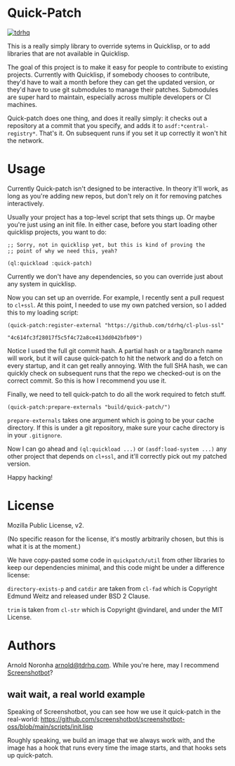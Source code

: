 
# Quick-Patch

[![tdrhq](https://circleci.com/gh/tdrhq/quick-patch.svg?style=shield)](https://app.circleci.com/pipelines/github/tdrhq/quick-patch?branch=main)

This is a really simply library to override sytems in Quicklisp, or to
add libraries that are not available in Quicklisp.

The goal of this project is to make it easy for people to contribute
to existing projects. Currently with Quicklisp, if somebody chooses to
contribute, they'd have to wait a month before they can get the
updated version, or they'd have to use git submodules to manage their
patches. Submodules are super hard to maintain, especially across
multiple developers or CI machines.

Quick-patch does one thing, and does it really simply: it checks out a
repository at a commit that you specify, and adds it to
`asdf:*central-registry*`. That's it. On subsequent runs if you set it
up correctly it won't hit the network.

# Usage

Currently Quick-patch isn't designed to be interactive. In theory
it'll work, as long as you're adding new repos, but don't rely on it
for removing patches interactively.

Usually your project has a top-level script that sets things up. Or
maybe you're just using an init file. In either case, before you start
loading other quicklisp projects, you want to do:

```
;; Sorry, not in quicklisp yet, but this is kind of proving the
;; point of why we need this, yeah?

(ql:quickload :quick-patch)
```

Currently we don't have any dependencies, so you can override just
about any system in quicklisp.

Now you can set up an override. For example, I recently sent a pull
request to `cl+ssl`. At this point, I needed to use my own patched
version, so I added this to my loading script:

```
(quick-patch:register-external "https://github.com/tdrhq/cl-plus-ssl"
                            "4c614fc3f28017f5c5f4c72a8ce413dd042bfb09")
```

Notice I used the full git commit hash. A partial hash or a tag/branch
name will work, but it will cause quick-patch to hit the network and
do a fetch on every startup, and it can get really annoying. With the
full SHA hash, we can quickly check on subsequent runs that the repo
we checked-out is on the correct commit. So this is how I recommend
you use it.

Finally, we need to tell quick-patch to do all the work required to
fetch stuff.

```
(quick-patch:prepare-externals "build/quick-patch/")
```

`prepare-externals` takes one argument which is going to be your cache
directory. If this is under a git repository, make sure your cache
directory is in your `.gitignore`.

Now I can go ahead and `(ql:quickload ...)` or `(asdf:load-system
...)` any other project that depends on `cl+ssl`, and it'll correctly
pick out my patched version.

Happy hacking!

# License

Mozilla Public License, v2.

(No specific reason for the license, it's mostly arbitrarily chosen,
but this is what it is at the moment.)

We have copy-pasted some code in `quickpatch/util` from other
libraries to keep our dependencies minimal, and this code might be
under a difference license:

`directory-exists-p` and `catdir` are taken from `cl-fad` which is
Copyright Edmund Weitz and released under BSD 2 Clause.

`trim` is taken from `cl-str` which is Copyright @vindarel, and under
the MIT License.

# Authors

Arnold Noronha <arnold@tdrhq.com>. While you're here, may I recommend
[Screenshotbot](https://github.com/screenshotbot/screenshotbot-oss)?

## wait wait, a real world example

Speaking of Screenshotbot, you can see how we use it
quick-patch in the real-world:
https://github.com/screenshotbot/screenshotbot-oss/blob/main/scripts/init.lisp

Roughly speaking, we build an image that we always work with, and the
image has a hook that runs every time the image starts, and that hooks
sets up quick-patch.

